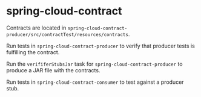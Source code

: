 # spring-cloud-contract

Contracts are located in `spring-cloud-contract-producer/src/contractTest/resources/contracts`.

Run tests in `spring-cloud-contract-producer` to verify that producer tests is fulfilling the contract.

Run the `verififerStubsJar` task for `spring-cloud-contract-producer` to produce a JAR file with the contracts.

Run tests in `spring-cloud-contract-consumer` to test against a producer stub.
